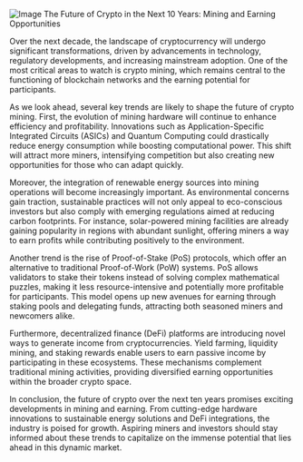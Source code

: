 
![Image](https://github.com/user-attachments/assets/31692037-0104-4703-abd1-696b6a7dd41b)
The Future of Crypto in the Next 10 Years: Mining and Earning Opportunities

Over the next decade, the landscape of cryptocurrency will undergo significant transformations, driven by advancements in technology, regulatory developments, and increasing mainstream adoption. One of the most critical areas to watch is crypto mining, which remains central to the functioning of blockchain networks and the earning potential for participants.

As we look ahead, several key trends are likely to shape the future of crypto mining. First, the evolution of mining hardware will continue to enhance efficiency and profitability. Innovations such as Application-Specific Integrated Circuits (ASICs) and Quantum Computing could drastically reduce energy consumption while boosting computational power. This shift will attract more miners, intensifying competition but also creating new opportunities for those who can adapt quickly.

Moreover, the integration of renewable energy sources into mining operations will become increasingly important. As environmental concerns gain traction, sustainable practices will not only appeal to eco-conscious investors but also comply with emerging regulations aimed at reducing carbon footprints. For instance, solar-powered mining facilities are already gaining popularity in regions with abundant sunlight, offering miners a way to earn profits while contributing positively to the environment.

Another trend is the rise of Proof-of-Stake (PoS) protocols, which offer an alternative to traditional Proof-of-Work (PoW) systems. PoS allows validators to stake their tokens instead of solving complex mathematical puzzles, making it less resource-intensive and potentially more profitable for participants. This model opens up new avenues for earning through staking pools and delegating funds, attracting both seasoned miners and newcomers alike.

Furthermore, decentralized finance (DeFi) platforms are introducing novel ways to generate income from cryptocurrencies. Yield farming, liquidity mining, and staking rewards enable users to earn passive income by participating in these ecosystems. These mechanisms complement traditional mining activities, providing diversified earning opportunities within the broader crypto space.

In conclusion, the future of crypto over the next ten years promises exciting developments in mining and earning. From cutting-edge hardware innovations to sustainable energy solutions and DeFi integrations, the industry is poised for growth. Aspiring miners and investors should stay informed about these trends to capitalize on the immense potential that lies ahead in this dynamic market.